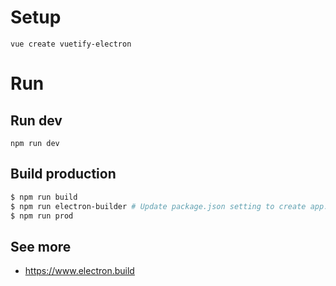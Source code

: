 # Setup

```
vue create vuetify-electron
```

# Run

## Run dev

```
npm run dev
```

## Build production

```sh
$ npm run build
$ npm run electron-builder # Update package.json setting to create app.
$ npm run prod
```

## See more

- https://www.electron.build
